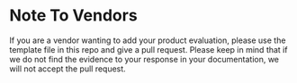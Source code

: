 # Note To Vendors
If you are a vendor wanting to add your product evaluation, please use the template file in this repo and give a pull request. Please keep in mind that if we do not find the evidence to your response in your documentation, we will not accept the pull request.
